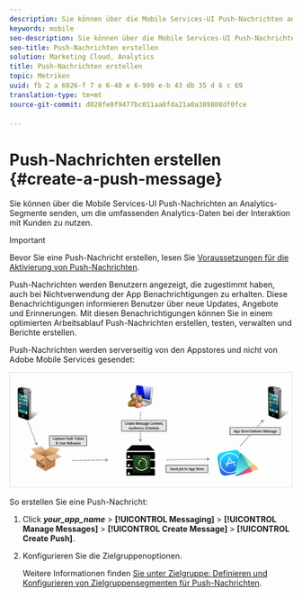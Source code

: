 ```yaml
---
description: Sie können über die Mobile Services-UI Push-Nachrichten an Analytics-Segmente senden, um die umfassenden Analytics-Daten bei der Interaktion mit Kunden zu nutzen.
keywords: mobile
seo-description: Sie können über die Mobile Services-UI Push-Nachrichten an Analytics-Segmente senden, um die umfassenden Analytics-Daten bei der Interaktion mit Kunden zu nutzen.
seo-title: Push-Nachrichten erstellen
solution: Marketing Cloud, Analytics
title: Push-Nachrichten erstellen
topic: Metriken
uuid: fb 2 a 6026-f 7 e 6-40 e 6-999 e-b 43 db 35 d 6 c 69
translation-type: tm+mt
source-git-commit: d028fe0f9477bc011aa8fda21a0a389808df0fce

---
```



# Push-Nachrichten erstellen {#create-a-push-message}

Sie können über die Mobile Services-UI Push-Nachrichten an Analytics-Segmente senden, um die umfassenden Analytics-Daten bei der Interaktion mit Kunden zu nutzen.

>[!IMPORTANT]
>
>Bevor Sie eine Push-Nachricht erstellen, lesen Sie [Voraussetzungen für die Aktivierung von Push-Nachrichten](/help/using/c-manage-app-settings/c-mob-confg-app/configure-push-messaging/prerequisites-push-messaging.md).

Push-Nachrichten werden Benutzern angezeigt, die zugestimmt haben, auch bei Nichtverwendung der App Benachrichtigungen zu erhalten. Diese Benachrichtigungen informieren Benutzer über neue Updates, Angebote und Erinnerungen. Mit diesen Benachrichtigungen können Sie in einem optimierten Arbeitsablauf Push-Nachrichten erstellen, testen, verwalten und Berichte erstellen.

Push-Nachrichten werden serverseitig von den Appstores und nicht von Adobe Mobile Services gesendet:

![](assets/push_message_diagram.png)

So erstellen Sie eine Push-Nachricht:

1. Click ***your_app_name*** &gt; **[!UICONTROL Messaging]** &gt; **[!UICONTROL Manage Messages]** &gt; **[!UICONTROL Create Message]** &gt; **[!UICONTROL Create Push]**.
1. Konfigurieren Sie die Zielgruppenoptionen.

   Weitere Informationen finden [Sie unter Zielgruppe: Definieren und Konfigurieren von Zielgruppensegmenten für Push-Nachrichten](/help/using/in-app-messaging/t-create-push-message/c-audience-push-message.md).
